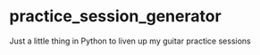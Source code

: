 practice_session_generator
==========================

Just a little thing in Python to liven up my guitar practice sessions